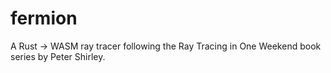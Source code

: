 # fermion
A Rust → WASM ray tracer following the Ray Tracing in One Weekend book series by Peter Shirley.
